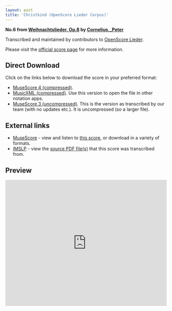 ```yaml
---
layout: post
title: 'Christkind (OpenScore Lieder Corpus)'
---
```


__No.6 from [Weihnachtslieder, Op.8](https://fourscoreandmore.org/OpenScore/Cornelius%2C_Peter/Weihnachtslieder%2C_Op.8/) by [Cornelius,_Peter](https://fourscoreandmore.org/OpenScore/Cornelius%2C_Peter)__

Transcribed and maintained by contributors to [OpenScore Lieder].

Please visit the [official score page] for more information.

[official score page]: https://musescore.com/openscore-lieder-corpus/scores/7019290
[OpenScore Lieder]: https://musescore.com/openscore-lieder-corpus

## Direct Download

Click on the links below to download the score in your preferred format:
- [MuseScore 4 (compressed)](https://fourscoreandmore.org/OpenScore/Cornelius%2C_Peter/Weihnachtslieder%2C_Op.8/6_Christkind.mscz).
- [MusicXML (compressed)](https://fourscoreandmore.org/OpenScore/Cornelius%2C_Peter/Weihnachtslieder%2C_Op.8/6_Christkind.mxl). Use this version to open the file in other notation apps.
- [MuseScore 3 (uncompressed)](https://raw.githubusercontent.com/OpenScore/Lieder/refs/heads/main/scores/Cornelius%2C_Peter/Weihnachtslieder%2C_Op.8/6_Christkind/lc7019290.mscx). This is the version as transcribed by our team (with no updates etc.). It is uncompressed (so a larger file).

## External links

- [MuseScore] - view and listen to [this score][MuseScore], or download in a variety of formats.
- [IMSLP] - view the [source PDF file(s)][IMSLP] that this score was transcribed from.

[MuseScore]: https://musescore.com/score/7019290
[IMSLP]: https://imslp.org/wiki/Special:ReverseLookup/80690

## Preview

<iframe width="100%" height="394" src="https://musescore.com/openscore-lieder-corpus/scores/7019290/embed" frameborder="0" allowfullscreen allow="autoplay; fullscreen"></iframe>
